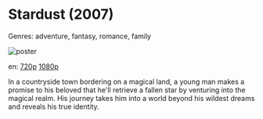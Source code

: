 # Stardust (2007)

Genres: adventure, fantasy, romance, family

![poster](http://image.tmdb.org/t/p/w500/A9gXvPOnMu961E36x5p3RT4FQ5E.jpg)

en:
  [720p](magnet:?xt=urn:btih:48C94F745B1840E296F0180962DBAD3BAB79EE8E&tr=udp://glotorrents.pw:6969/announce&tr=udp://tracker.opentrackr.org:1337/announce&tr=udp://torrent.gresille.org:80/announce&tr=udp://tracker.openbittorrent.com:80&tr=udp://tracker.coppersurfer.tk:6969&tr=udp://tracker.leechers-paradise.org:6969&tr=udp://p4p.arenabg.ch:1337&tr=udp://tracker.internetwarriors.net:1337)
  [1080p](magnet:?xt=urn:btih:8181492D1CCCA6732FC654E78D6CA3E202786571&tr=udp://glotorrents.pw:6969/announce&tr=udp://tracker.opentrackr.org:1337/announce&tr=udp://torrent.gresille.org:80/announce&tr=udp://tracker.openbittorrent.com:80&tr=udp://tracker.coppersurfer.tk:6969&tr=udp://tracker.leechers-paradise.org:6969&tr=udp://p4p.arenabg.ch:1337&tr=udp://tracker.internetwarriors.net:1337)
  


In a countryside town bordering on a magical land, a young man makes a promise to his beloved that he'll retrieve a fallen star by venturing into the magical realm. His journey takes him into a world beyond his wildest dreams and reveals his true identity.